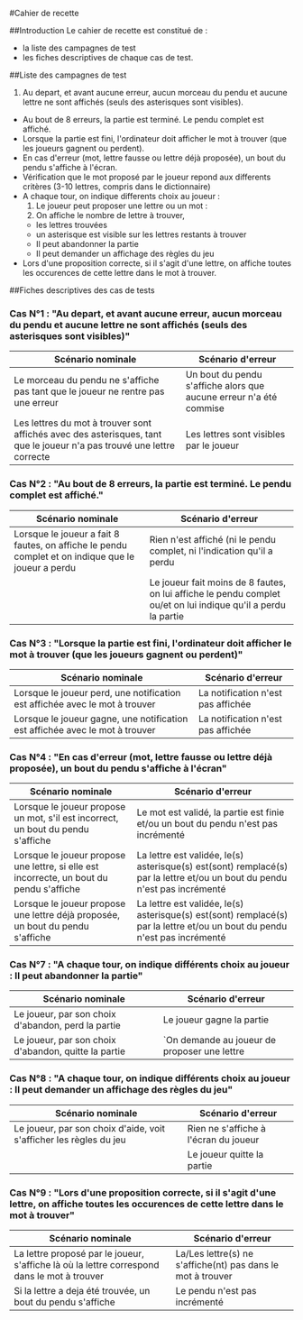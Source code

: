 #Cahier de recette

##Introduction
Le cahier de recette est constitué de :
- la liste des campagnes de test
- les fiches descriptives de chaque cas de test.


##Liste des campagnes de test
1. Au depart, et avant aucune erreur, aucun morceau du pendu et aucune lettre ne sont affichés (seuls des asterisques sont visibles).
- Au bout de 8 erreurs, la partie est terminé. Le pendu complet est affiché.
- Lorsque la partie est fini, l'ordinateur doit afficher le mot à trouver (que les joueurs gagnent ou perdent).
- En cas d'erreur (mot, lettre fausse ou lettre déjà proposée), un bout du pendu s'affiche à l'écran.
- Vérification que le mot proposé par le joueur repond aux differents critères (3-10 lettres, compris dans le dictionnaire)
- A chaque tour, on indique differents choix au joueur  : 
  1. Le joueur peut proposer une lettre ou un mot  :
    1. On affiche le nombre de lettre à trouver, 
    - les lettres trouvées 
    - un asterisque est visible sur les lettres restants à trouver
  - Il peut abandonner la partie
  - Il peut demander un affichage des règles du jeu
- Lors d'une proposition correcte, si il s'agit d'une lettre, on affiche toutes les occurences de cette lettre dans le mot à trouver.

##Fiches descriptives des cas de tests

### Cas N°1 : "Au depart, et avant aucune erreur, aucun morceau du pendu et aucune lettre ne sont affichés (seuls des asterisques sont visibles)"
|Scénario nominale |Scénario d'erreur |
|------------------|------------------|
|Le morceau du pendu ne s'affiche pas tant que le joueur ne rentre pas une erreur| Un bout du pendu s'affiche alors que aucune erreur n'a été commise                 |
|Les lettres du mot à trouver sont affichés avec des asterisques, tant que le joueur n'a pas trouvé une lettre correcte|Les lettres sont visibles par le joueur|

### Cas N°2 : "Au bout de 8 erreurs, la partie est terminé. Le pendu complet est affiché."
|Scénario nominale |Scénario d'erreur |
|------------------|------------------|
| Lorsque le joueur a fait 8 fautes, on affiche le pendu complet et on indique que le joueur a perdu| Rien n'est affiché (ni le pendu complet, ni l'indication qu'il a perdu|
| |Le joueur fait moins de 8 fautes, on lui affiche le pendu complet ou/et on lui indique qu'il a perdu la partie|

### Cas N°3 : "Lorsque la partie est fini, l'ordinateur doit afficher le mot à trouver (que les joueurs gagnent ou perdent)"
|Scénario nominale |Scénario d'erreur |
|------------------|------------------|
|Lorsque le joueur perd, une notification est affichée avec le mot à trouver| La notification n'est pas affichée|                 |
|Lorsque le joueur gagne, une notification est affichée avec le mot à trouver| La notification n'est pas affichée|

### Cas N°4 : "En cas d'erreur (mot, lettre fausse ou lettre déjà proposée), un bout du pendu s'affiche à l'écran"
|Scénario nominale |Scénario d'erreur |
|------------------|------------------|
|Lorsque le joueur propose un mot, s'il est incorrect, un bout du pendu s'affiche| Le mot est validé, la partie est finie et/ou un bout du pendu n'est pas incrémenté|
|Lorsque le joueur propose une lettre, si elle est incorrecte, un bout du pendu s'affiche| La lettre est validée, le(s) asterisque(s) est(sont) remplacé(s) par la lettre et/ou un bout du pendu n'est pas incrémenté|
|Lorsque le joueur propose une lettre déjà proposée, un bout du pendu s'affiche | La lettre est validée, le(s) asterisque(s) est(sont) remplacé(s) par la lettre et/ou un bout du pendu n'est pas incrémenté|

### Cas N°7 : "A chaque tour, on indique différents choix au joueur : Il peut abandonner la partie"
|Scénario nominale |Scénario d'erreur |
|------------------|------------------|
|Le joueur, par son choix d'abandon, perd la partie | Le joueur gagne la partie |
|Le joueur, par son choix d'abandon, quitte la partie|`On demande au joueur de proposer une lettre|

### Cas N°8 : "A chaque tour, on indique différents choix au joueur : Il peut demander un affichage des règles du jeu"
|Scénario nominale |Scénario d'erreur |
|------------------|------------------|
|Le joueur, par son choix d'aide, voit s'afficher les règles du jeu |Rien ne s'affiche à l'écran du joueur|
| | Le joueur quitte la partie|

### Cas N°9 : "Lors d'une proposition correcte, si il s'agit d'une lettre, on affiche toutes les occurences de cette lettre dans le mot à trouver"
|Scénario nominale |Scénario d'erreur |
|------------------|------------------|
|La lettre proposé par le joueur, s'affiche là où la lettre correspond dans le mot à trouver|La/Les lettre(s) ne s'affiche(nt) pas dans le mot à trouver|
|Si la lettre a deja été trouvée, un bout du pendu s'affiche|Le pendu n'est pas incrémenté|
